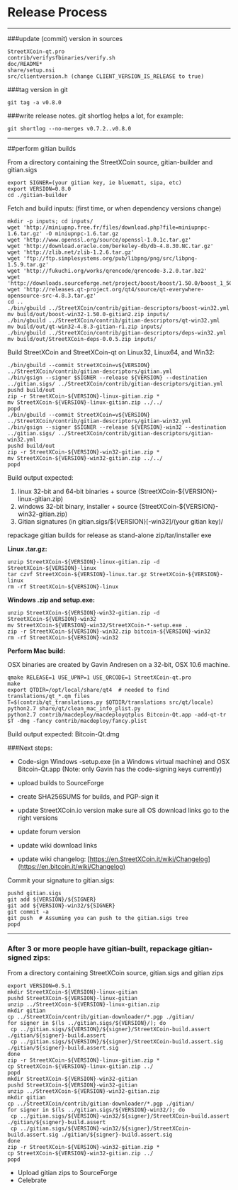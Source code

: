 Release Process
====================

* * *

###update (commit) version in sources


	StreetXCoin-qt.pro
	contrib/verifysfbinaries/verify.sh
	doc/README*
	share/setup.nsi
	src/clientversion.h (change CLIENT_VERSION_IS_RELEASE to true)

###tag version in git

	git tag -a v0.8.0

###write release notes. git shortlog helps a lot, for example:

	git shortlog --no-merges v0.7.2..v0.8.0

* * *

##perform gitian builds

 From a directory containing the StreetXCoin source, gitian-builder and gitian.sigs
  
	export SIGNER=(your gitian key, ie bluematt, sipa, etc)
	export VERSION=0.8.0
	cd ./gitian-builder

 Fetch and build inputs: (first time, or when dependency versions change)

	mkdir -p inputs; cd inputs/
	wget 'http://miniupnp.free.fr/files/download.php?file=miniupnpc-1.6.tar.gz' -O miniupnpc-1.6.tar.gz
	wget 'http://www.openssl.org/source/openssl-1.0.1c.tar.gz'
	wget 'http://download.oracle.com/berkeley-db/db-4.8.30.NC.tar.gz'
	wget 'http://zlib.net/zlib-1.2.6.tar.gz'
	wget 'ftp://ftp.simplesystems.org/pub/libpng/png/src/libpng-1.5.9.tar.gz'
	wget 'http://fukuchi.org/works/qrencode/qrencode-3.2.0.tar.bz2'
	wget 'http://downloads.sourceforge.net/project/boost/boost/1.50.0/boost_1_50_0.tar.bz2'
	wget 'http://releases.qt-project.org/qt4/source/qt-everywhere-opensource-src-4.8.3.tar.gz'
	cd ..
	./bin/gbuild ../StreetXCoin/contrib/gitian-descriptors/boost-win32.yml
	mv build/out/boost-win32-1.50.0-gitian2.zip inputs/
	./bin/gbuild ../StreetXCoin/contrib/gitian-descriptors/qt-win32.yml
	mv build/out/qt-win32-4.8.3-gitian-r1.zip inputs/
	./bin/gbuild ../StreetXCoin/contrib/gitian-descriptors/deps-win32.yml
	mv build/out/StreetXCoin-deps-0.0.5.zip inputs/

 Build StreetXCoin and StreetXCoin-qt on Linux32, Linux64, and Win32:
  
	./bin/gbuild --commit StreetXCoin=v${VERSION} ../StreetXCoin/contrib/gitian-descriptors/gitian.yml
	./bin/gsign --signer $SIGNER --release ${VERSION} --destination ../gitian.sigs/ ../StreetXCoin/contrib/gitian-descriptors/gitian.yml
	pushd build/out
	zip -r StreetXCoin-${VERSION}-linux-gitian.zip *
	mv StreetXCoin-${VERSION}-linux-gitian.zip ../../
	popd
	./bin/gbuild --commit StreetXCoin=v${VERSION} ../StreetXCoin/contrib/gitian-descriptors/gitian-win32.yml
	./bin/gsign --signer $SIGNER --release ${VERSION}-win32 --destination ../gitian.sigs/ ../StreetXCoin/contrib/gitian-descriptors/gitian-win32.yml
	pushd build/out
	zip -r StreetXCoin-${VERSION}-win32-gitian.zip *
	mv StreetXCoin-${VERSION}-win32-gitian.zip ../../
	popd

  Build output expected:

  1. linux 32-bit and 64-bit binaries + source (StreetXCoin-${VERSION}-linux-gitian.zip)
  2. windows 32-bit binary, installer + source (StreetXCoin-${VERSION}-win32-gitian.zip)
  3. Gitian signatures (in gitian.sigs/${VERSION}[-win32]/(your gitian key)/

repackage gitian builds for release as stand-alone zip/tar/installer exe

**Linux .tar.gz:**

	unzip StreetXCoin-${VERSION}-linux-gitian.zip -d StreetXCoin-${VERSION}-linux
	tar czvf StreetXCoin-${VERSION}-linux.tar.gz StreetXCoin-${VERSION}-linux
	rm -rf StreetXCoin-${VERSION}-linux

**Windows .zip and setup.exe:**

	unzip StreetXCoin-${VERSION}-win32-gitian.zip -d StreetXCoin-${VERSION}-win32
	mv StreetXCoin-${VERSION}-win32/StreetXCoin-*-setup.exe .
	zip -r StreetXCoin-${VERSION}-win32.zip bitcoin-${VERSION}-win32
	rm -rf StreetXCoin-${VERSION}-win32

**Perform Mac build:**

  OSX binaries are created by Gavin Andresen on a 32-bit, OSX 10.6 machine.

	qmake RELEASE=1 USE_UPNP=1 USE_QRCODE=1 StreetXCoin-qt.pro
	make
	export QTDIR=/opt/local/share/qt4  # needed to find translations/qt_*.qm files
	T=$(contrib/qt_translations.py $QTDIR/translations src/qt/locale)
	python2.7 share/qt/clean_mac_info_plist.py
	python2.7 contrib/macdeploy/macdeployqtplus Bitcoin-Qt.app -add-qt-tr $T -dmg -fancy contrib/macdeploy/fancy.plist

 Build output expected: Bitcoin-Qt.dmg

###Next steps:

* Code-sign Windows -setup.exe (in a Windows virtual machine) and
  OSX Bitcoin-Qt.app (Note: only Gavin has the code-signing keys currently)

* upload builds to SourceForge

* create SHA256SUMS for builds, and PGP-sign it

* update StreetXCoin.io version
  make sure all OS download links go to the right versions

* update forum version

* update wiki download links

* update wiki changelog: [https://en.StreetXCoin.it/wiki/Changelog](https://en.bitcoin.it/wiki/Changelog)

Commit your signature to gitian.sigs:

	pushd gitian.sigs
	git add ${VERSION}/${SIGNER}
	git add ${VERSION}-win32/${SIGNER}
	git commit -a
	git push  # Assuming you can push to the gitian.sigs tree
	popd

-------------------------------------------------------------------------

### After 3 or more people have gitian-built, repackage gitian-signed zips:

From a directory containing StreetXCoin source, gitian.sigs and gitian zips

	export VERSION=0.5.1
	mkdir StreetXCoin-${VERSION}-linux-gitian
	pushd StreetXCoin-${VERSION}-linux-gitian
	unzip ../StreetXCoin-${VERSION}-linux-gitian.zip
	mkdir gitian
	cp ../StreetXCoin/contrib/gitian-downloader/*.pgp ./gitian/
	for signer in $(ls ../gitian.sigs/${VERSION}/); do
	 cp ../gitian.sigs/${VERSION}/${signer}/StreetXCoin-build.assert ./gitian/${signer}-build.assert
	 cp ../gitian.sigs/${VERSION}/${signer}/StreetXCoin-build.assert.sig ./gitian/${signer}-build.assert.sig
	done
	zip -r StreetXCoin-${VERSION}-linux-gitian.zip *
	cp StreetXCoin-${VERSION}-linux-gitian.zip ../
	popd
	mkdir StreetXCoin-${VERSION}-win32-gitian
	pushd StreetXCoin-${VERSION}-win32-gitian
	unzip ../StreetXCoin-${VERSION}-win32-gitian.zip
	mkdir gitian
	cp ../StreetXCoin/contrib/gitian-downloader/*.pgp ./gitian/
	for signer in $(ls ../gitian.sigs/${VERSION}-win32/); do
	 cp ../gitian.sigs/${VERSION}-win32/${signer}/StreetXCoin-build.assert ./gitian/${signer}-build.assert
	 cp ../gitian.sigs/${VERSION}-win32/${signer}/StreetXCoin-build.assert.sig ./gitian/${signer}-build.assert.sig
	done
	zip -r StreetXCoin-${VERSION}-win32-gitian.zip *
	cp StreetXCoin-${VERSION}-win32-gitian.zip ../
	popd

- Upload gitian zips to SourceForge
- Celebrate 
